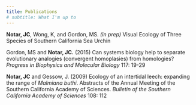 ```yaml
---
title: Publications
# subtitle: What I'm up to
---
```


**Notar, JC**, Wong, K, and Gordon, MS. _(in prep)_ Visual Ecology of Three Species of Southern California Sea Urchin

Gordon, MS and **Notar, JC.** (2015) Can systems biology help to separate evolutionary analogies (convergent homoplasies) from homologies? _Progress in Biophysics and Molecular Biology_ 117: 19-29

**Notar, JC** and Gessow, J. (2009) Ecology of an intertidal leech: expanding the range of _Malmiana buthi_. Abstracts of the Annual Meeting of the Southern California Academy of Sciences. _Bulletin of the Southern California Academy of Sciences_ 108: 112

